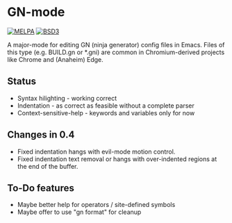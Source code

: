 # GN-mode

[![MELPA](https://melpa.org/packages/gn-mode-badge.svg)](https://melpa.org/#/gn-mode) [![BSD3](https://img.shields.io/badge/license-BSD3-43cd80.svg)](LICENSE.md)

A major-mode for editing GN (ninja generator) config files in Emacs.  Files of this type (e.g. BUILD.gn or *.gni) are common in Chromium-derived projects like Chrome and (Anaheim) Edge.

## Status

* Syntax hilighting - working correct
* Indentation - as correct as feasible without a complete parser
* Context-sensitive-help - keywords and variables only for now

## Changes in 0.4

* Fixed indentation hangs with evil-mode motion control.
* Fixed indentation text removal or hangs with over-indented regions at the end of the buffer.

## To-Do features

* Maybe better help for operators / site-defined symbols
* Maybe offer to use "gn format" for cleanup

